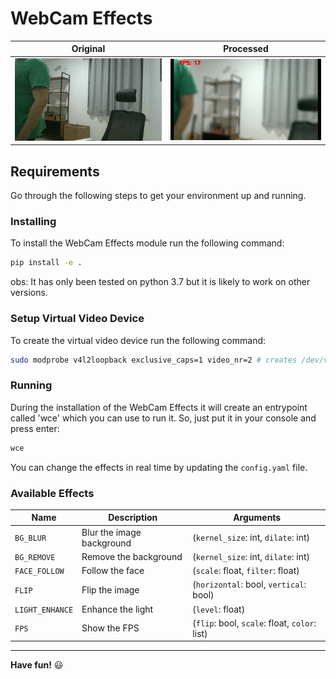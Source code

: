 # WebCam Effects

Original             |  Processed
:-------------------------:|:-------------------------:
![webcam original](./assets/original.gif)  |  ![webcam processed](./assets/processed.gif)

## Requirements

Go through the following steps to get your environment up and running.
### Installing

To install the WebCam Effects module run the following command:

```bash
pip install -e .
```

obs: It has only been tested on python 3.7 but it is likely to work on other versions.

### Setup Virtual Video Device

To create the virtual video device run the following command:

```bash
sudo modprobe v4l2loopback exclusive_caps=1 video_nr=2 # creates /dev/video2
```

### Running

During the installation of the WebCam Effects it will create an entrypoint called 'wce' which you can use to run it. So, just put it in your console and press enter:

```bash
wce
```

You can change the effects in real time by updating the `config.yaml` file.

### Available Effects

| Name | Description | Arguments |
| ------ | ----------- | ---------- |
| `BG_BLUR` | Blur the image background | (`kernel_size`: int, `dilate`: int) |
| `BG_REMOVE` | Remove the background | (`kernel_size`: int,  `dilate`: int) |
| `FACE_FOLLOW` | Follow the face | (`scale`: float,  `filter`: float) |
| `FLIP` | Flip the image | (`horizontal`: bool, `vertical`: bool) |
| `LIGHT_ENHANCE` | Enhance the light | (`level`: float) |
| `FPS` | Show the FPS | (`flip`: bool, `scale`: float, `color`: list) |

___
**Have fun!** :smiley: